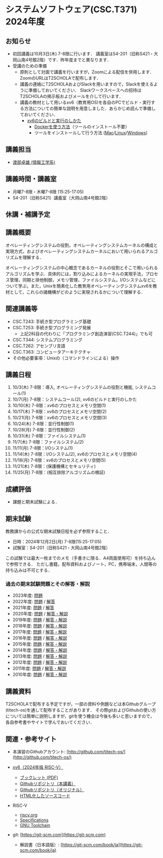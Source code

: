 # システムソフトウェア(CSC.T371) 2024年度

## お知らせ
* 初回講義は10月3日(木) 7-8限に行います．
講義室はS4-201（旧称S421・大岡山南4号館2階）です．昨年度までと異なります．
* 受講のための準備
  - 原則として対面で講義を行いますが，Zoomによる配信を併用します．
  ZoomのURLはT2SCHOLAで配布します．
  - 講義の連絡にT2SCHOLAおよびSlackを用いますので，Slackを使えるように準備しておいてください．
  Slackワークスペースへの招待はT2SCHOLAの掲示板およびメールを介して行います．
  - 講義の教材として用いるxv6（教育用OS)を各自のPCでビルド・実行する方法についての簡単な説明を用意しました．あらかじめ読んで準備しておいてください．
    * [xv6のビルドと実行のしかた](xv6.html)
      - [Dockerを使う方法](xv6-docker.html)（ツールのインストール不要）
      - ツールをインストールして行う方法 ([Mac](xv6-mac.html)/[Linux](xv6-linux.html)/[Windows](xv6-windows.html))

## 講義担当
* [渡部卓雄 (情報工学系)](http://www.psg.c.titech.ac.jp/~takuo/)

## 講義時間・講義室
* 月曜7-8限・木曜7-8限 (15:25-17:05)
* S4-201（旧称S421）講義室（大岡山南4号館2階）

## 休講・補講予定

## 講義概要
オペレーティングシステムの役割，オペレーティングシステムカーネルの構成と実現方式，およびオペレーティングシステムカーネルにおいて用いられるアルゴリズムを理解する．

オペレーティングシステムの中心概念であるカーネルの役割とそこで用いられるアルゴリズムを学ぶ．具体的には，割り込みによるカーネルの実現手法，プロセス管理，同期と排他制御，メモリ管理，ファイルシステム，I/Oシステムなどについて学ぶ，また，Unixを簡素化した教育用オペレーティングシステムxv6を教材として，これらの諸機構がどのように実現されるかについて理解する．

## 関連講義等
* CSC.T243: 手続き型プログラミング基礎
* CSC.T253: 手続き型プログラミング発展
  - 上記2科目の代わりに「プログラミング創造演習(CSC.T244)」でも可
* CSC.T344: システムプログラミング
* CSC.T262: アセンブリ言語
* CSC.T363: コンピュータアーキテクチャ
* その他必要事項：Unixの（コマンドラインによる）操作

## 講義日程
1. 10/3(木) 7-8限：導入, オペレーティングシステムの役割と機能, システムコール(1)
2. 10/7(月) 7-8限：システムコール(2), xv6のビルドと実行のしかた
3. 10/10(木) 7-8限：xv6のプロセスとメモリ空間(1)
4. 10/17(木) 7-8限：xv6のプロセスとメモリ空間(2)
5. 10/21(月) 7-8限：xv6のプロセスとメモリ空間(3)
6. 10/24(木) 7-8限：並行性制御(1)
7. 10/28(月) 7-8限：並行性制御(2)
8. 10/31(木) 7-8限：ファイルシステム(1)
9. 11/7(木) 7-8限：ファイルシステム(2)
10. 11/11(月) 7-8限：I/Oシステム(1)
11. 11/14(木) 7-8限：I/Oシステム(2), xv6のプロセスとメモリ空間(4)
12. 11/18(月) 7-8限：xv6のプロセスとメモリ空間(5)
13. 11/21(木) 7-8限：(保護機構とセキュリティ)
14. 11/25(月) 7-8限：(相互排除アルゴリズムの検証)

## 成績評価
* 課題と期末試験による．

## 期末試験
教務課からの公式な期末試験日程を必ず参照すること．
* 日時：2024年12月2日(月) 7-8限(15:25-17:05)
* 試験室：S4-201（旧称S421・大岡山南4号館2階）

この試験では最大一枚までのメモ（手書きに限る．A4両面使用可）を持ち込んで参照できる．
ただし書籍，配布資料およびノート，PC，携帯端末，人間等の持ち込みは不可とする．

### 過去の期末試験問題とその解答・解説
* 2023年度: [問題](ex/2023.pdf)
* 2022年度: [問題](ex/2022.pdf) / [解答](ex/2022a.pdf)
* 2021年度: [問題](ex/2021.pdf) / [解答](ex/2021a.pdf)
* 2020年度: [問題](ex/2020.pdf) / [解答・解説](ex/2020a.pdf)
* 2019年度: [問題](ex/2019.pdf) / [解答・解説](ex/2019a.pdf)
* 2018年度: [問題](ex/2018.pdf) / [解答・解説](ex/2018a.pdf)
* 2017年度: [問題](ex/2017.pdf) / [解答・解説](ex/2017a.pdf)
* 2016年度: [問題](ex/2016.pdf) / [解答・解説](ex/2016a.pdf)
* 2015年度: [問題](ex/2015.pdf) / [解答・解説](ex/2015a.pdf)
* 2014年度: [問題](ex/2014.pdf) / [解答・解説](ex/2014a.pdf)
* 2013年度: [問題](ex/2013.pdf) / [解答・解説](ex/2013a.pdf)
* 2012年度: [問題](ex/2012.pdf) / [解答・解説](ex/2012a.pdf)
* 2011年度: [問題](ex/2011.pdf) / [解答・解説](ex/2011a.pdf)
* 2010年度: [問題](ex/2010.pdf) / [解答・解説](ex/2010a.pdf)

## 講義資料
T2SCHOLAで配布する予定ですが，一部の資料や例題などは本Githubグループ(titech-os)を通して配布することがあります．
その際gitおよびGithubの使い方については簡単に説明しますが，gitを使う機会は今後も多いと思いますので，各自参考書やサイトで学んでおいてください．

## 関連・参考サイト
* 本演習のGithubアカウント: [http://github.com/titech-os/](http://github.com/titech-os/)

* [xv6（2024年版 RISC-V）](https://pdos.csail.mit.edu/6.828/2024/xv6.html)
  - [ブックレット (PDF)](https://pdos.csail.mit.edu/6.828/2024/xv6/book-riscv-rev4.pdf)
  - [Githubリポジトリ（本講義）](https://github.com/titech-os/xv6-riscv/)
  - [Githubリポジトリ（オリジナル）](https://github.com/mit-pdos/xv6-riscv/)
  - [HTML化したソースコード](https://titech-os.github.io/xv6-riscv-html/)
* RISC-V
  - [riscv.org](https://riscv.org)
  - [Specifications](https://riscv.org/specifications/)
  - [GNU Toolchain](https://github.com/riscv/riscv-gnu-toolchain)
* git: [https://git-scm.com](https://git-scm.com)
  - 解説書（日本語版）: [https://git-scm.com/book/ja](https://git-scm.com/book/ja)

